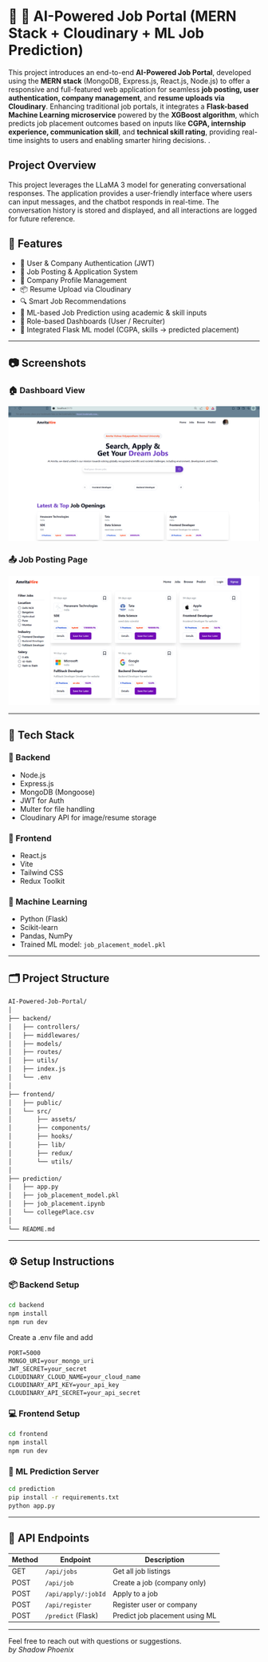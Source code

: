 # 🤖 🧠 AI-Powered Job Portal (MERN Stack + Cloudinary + ML Job Prediction)

This project introduces an end-to-end **AI-Powered Job Portal**, developed using the **MERN stack** (MongoDB, Express.js, React.js, Node.js) to offer a responsive and full-featured web application for seamless **job posting, user authentication, company management**, and **resume uploads via Cloudinary**. Enhancing traditional job portals, it integrates a **Flask-based Machine Learning microservice** powered by the **XGBoost algorithm**, which predicts job placement outcomes based on inputs like **CGPA, internship experience, communication skill**, and **technical skill rating**, providing real-time insights to users and enabling smarter hiring decisions.
.


## Project Overview

This project leverages the LLaMA 3 model for generating conversational responses. The application provides a user-friendly interface where users can input messages, and the chatbot responds in real-time. The conversation history is stored and displayed, and all interactions are logged for future reference.


## 🚀 Features

- 👤 User & Company Authentication (JWT)
- 📝 Job Posting & Application System
- 🏢 Company Profile Management
- 📦 Resume Upload via Cloudinary
- 🔍 Smart Job Recommendations
- 🤖 ML-based Job Prediction using academic & skill inputs
- 🎯 Role-based Dashboards (User / Recruiter)
- 🧠 Integrated Flask ML model (CGPA, skills → predicted placement)
---
## 📷 Screenshots

### 🏠 Dashboard View

![Dashboard View](screenshots/Screenshot%202025-02-27%20141114.png)
### 📤 Job Posting Page

![Job listing](screenshots/Screenshot%202025-02-27%20141300.png)

---

## 🧱 Tech Stack

### 🔧 Backend
- Node.js
- Express.js
- MongoDB (Mongoose)
- JWT for Auth
- Multer for file handling
- Cloudinary API for image/resume storage

### 🎨 Frontend
- React.js
- Vite
- Tailwind CSS
- Redux Toolkit

### 🤖 Machine Learning
- Python (Flask)
- Scikit-learn
- Pandas, NumPy
- Trained ML model: `job_placement_model.pkl`

---

## 🗂️ Project Structure

```bash
AI-Powered-Job-Portal/
│
├── backend/
│   ├── controllers/
│   ├── middlewares/
│   ├── models/
│   ├── routes/
│   ├── utils/
│   ├── index.js
│   └── .env
│
├── frontend/
│   ├── public/
│   └── src/
│       ├── assets/
│       ├── components/
│       ├── hooks/
│       ├── lib/
│       ├── redux/
│       └── utils/
│
├── prediction/
│   ├── app.py
│   ├── job_placement_model.pkl
│   ├── job_placement.ipynb
│   └── collegePlace.csv
│
└── README.md
```

---



## **⚙️ Setup Instructions**

### 📦 Backend Setup
```bash
cd backend
npm install
npm run dev

```
Create a .env file and add

```env
PORT=5000
MONGO_URI=your_mongo_uri
JWT_SECRET=your_secret
CLOUDINARY_CLOUD_NAME=your_cloud_name
CLOUDINARY_API_KEY=your_api_key
CLOUDINARY_API_SECRET=your_api_secret

```
### 💻 Frontend Setup


```bash
cd frontend
npm install
npm run dev
```


### 🧠 ML Prediction Server

```bash
cd prediction
pip install -r requirements.txt
python app.py

```
---
## 📡 API Endpoints

| Method | Endpoint             | Description                    |
|--------|----------------------|--------------------------------|
| GET    | `/api/jobs`          | Get all job listings           |
| POST   | `/api/job`           | Create a job (company only)    |
| POST   | `/api/apply/:jobId`  | Apply to a job                 |
| POST   | `/api/register`      | Register user or company       |
| POST   | `/predict` (Flask)   | Predict job placement using ML |


---



Feel free to reach out with questions or suggestions.  
*by Shadow Phoenix*

